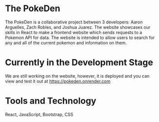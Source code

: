 # The PokeDen
The PokeDen is a collaborative project between 3 developers: Aaron Arguelles, Zach Robles, and Joshua Juarez. The website showcases our skills in React to make a frontend website which sends requests to a Pokemon API for data. The website is intended to allow users to search for any and all of the current pokemon and information on them.

# Currently in the Development Stage
We are still working on the website, however, it is deployed and you can view and test it out at https://pokeden.onrender.com

# Tools and Technology
React, JavaScript, Bootstrap, CSS